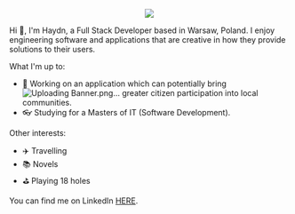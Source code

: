 <p align="center">
<img src="https://user-images.githubusercontent.com/69591006/113484807-8b753e80-94aa-11eb-87d8-e612ba832aca.png">
</p>

Hi 👋, I'm Haydn, a Full Stack Developer based in Warsaw, Poland. I enjoy engineering software and applications that are creative in how they provide solutions to their users.

What I'm up to:
* :iphone: Working on an application which can potentially bring![Uploading Banner.png…]()
 greater citizen participation into local communities.
* :eyeglasses: Studying for a Masters of IT (Software Development).

Other interests:
* :airplane: Travelling
* :books: Novels
* :golf: Playing 18 holes

You can find me on LinkedIn [HERE](https://www.linkedin.com/in/haydnmartin/).
